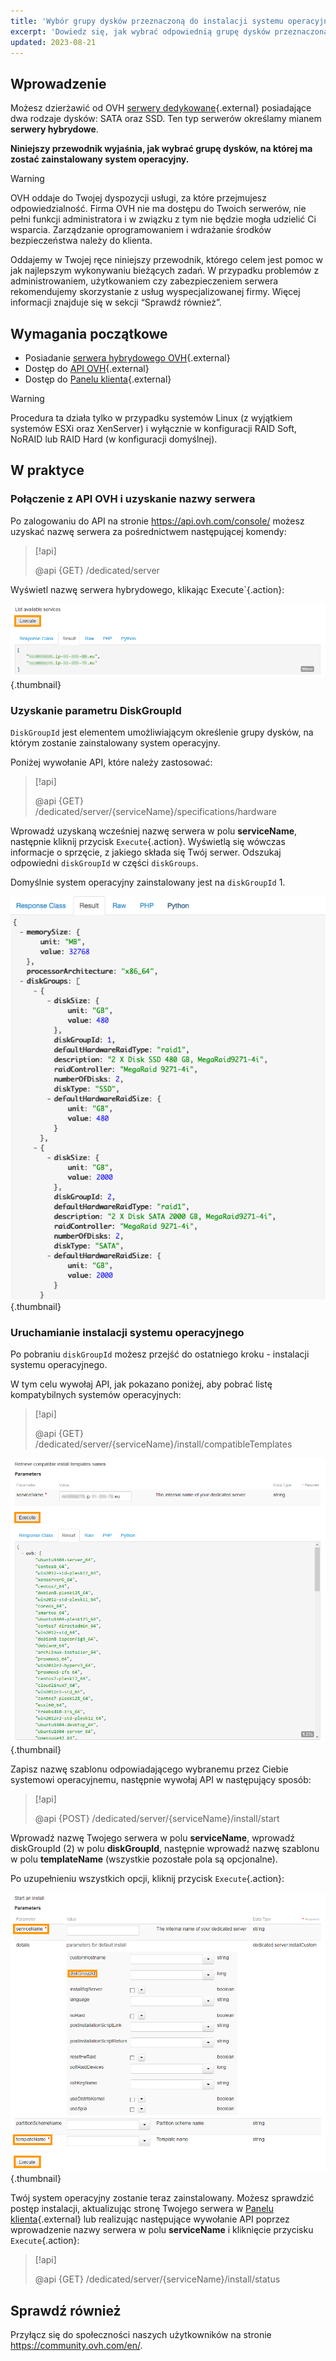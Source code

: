 ```yaml
---
title: 'Wybór grupy dysków przeznaczoną do instalacji systemu operacyjnego'
excerpt: 'Dowiedz się, jak wybrać odpowiednią grupę dysków przeznaczoną do instalacji systemu operacyjnego'
updated: 2023-08-21
---
```


## Wprowadzenie

Możesz dzierżawić od OVH [serwery dedykowane](https://www.ovh.pl/serwery_dedykowane/){.external} posiadające dwa rodzaje dysków: SATA oraz SSD. Ten typ serwerów określamy mianem **serwery hybrydowe**.

**Niniejszy przewodnik wyjaśnia, jak wybrać grupę dysków, na której ma zostać zainstalowany system operacyjny.**

> [!warning]
>
> OVH oddaje do Twojej dyspozycji usługi, za które przejmujesz odpowiedzialność. Firma OVH nie ma dostępu do Twoich serwerów, nie pełni funkcji administratora i w związku z tym nie będzie mogła udzielić Ci wsparcia. Zarządzanie oprogramowaniem i wdrażanie środków bezpieczeństwa należy do klienta.
>
> Oddajemy w Twojej ręce niniejszy przewodnik, którego celem jest pomoc w jak najlepszym wykonywaniu bieżących zadań. W przypadku problemów z administrowaniem, użytkowaniem czy zabezpieczeniem serwera rekomendujemy skorzystanie z usług wyspecjalizowanej firmy. Więcej informacji znajduje się w sekcji “Sprawdź również”.
>

## Wymagania początkowe

* Posiadanie [serwera hybrydowego OVH](https://www.ovh.pl/serwery_dedykowane/){.external}
* Dostęp do [API OVH](https://api.ovh.com/){.external}
* Dostęp do [Panelu klienta](https://www.ovh.com/auth/?action=gotomanager&from=https://www.ovh.pl/&ovhSubsidiary=pl){.external}

> [!warning]
>
> Procedura ta działa tylko w przypadku systemów Linux (z wyjątkiem systemów ESXi oraz XenServer) i wyłącznie w konfiguracji RAID Soft, NoRAID lub RAID Hard (w konfiguracji domyślnej).
>

## W praktyce

### Połączenie z API OVH i uzyskanie nazwy serwera

Po zalogowaniu do API na stronie <https://api.ovh.com/console/> możesz uzyskać nazwę serwera za pośrednictwem następującej komendy:

> [!api]
>
> @api {GET} /dedicated/server
>

Wyświetl nazwę serwera hybrydowego, klikając Execute`{.action}:

![Dostępne usługi](images/services-01.png){.thumbnail}

### Uzyskanie parametru DiskGroupId

`DiskGroupId` jest elementem umożliwiającym określenie grupy dysków, na którym zostanie zainstalowany system operacyjny.

Poniżej wywołanie API, które należy zastosować:

> [!api]
>
> @api {GET} /dedicated/server/{serviceName}/specifications/hardware
>

Wprowadź uzyskaną wcześniej nazwę serwera w polu **serviceName**, następnie kliknij przycisk `Execute`{.action}. Wyświetlą się wówczas informacje o sprzęcie, z jakiego składa się Twój serwer. Odszukaj odpowiedni `diskGroupId` w części `diskGroups`.

Domyślnie system operacyjny zainstalowany jest na `diskGroupId` 1.

![Hybrid](images/hybrid-01.png){.thumbnail}

### Uruchamianie instalacji systemu operacyjnego

Po pobraniu `diskGroupId` możesz przejść do ostatniego kroku - instalacji systemu operacyjnego.

W tym celu wywołaj API, jak pokazano poniżej, aby pobrać listę kompatybilnych systemów operacyjnych:

> [!api]
>
> @api {GET} /dedicated/server/{serviceName}/install/compatibleTemplates
>

![Kompatybilne systemy](images/templates-01.png){.thumbnail}

Zapisz nazwę szablonu odpowiadającego wybranemu przez Ciebie systemowi operacyjnemu, następnie wywołaj API w następujący sposób:

> [!api]
>
> @api {POST} /dedicated/server/{serviceName}/install/start
>

Wprowadź nazwę Twojego serwera w polu **serviceName**, wprowadź diskGroupId (2) w polu **diskGroupId**, następnie wprowadź nazwę szablonu w polu **templateName** (wszystkie pozostałe pola są opcjonalne).

Po uzupełnieniu wszystkich opcji, kliknij przycisk `Execute`{.action}:

![Instalacja](images/install-01.png){.thumbnail}

Twój system operacyjny zostanie teraz zainstalowany. Możesz sprawdzić postęp instalacji, aktualizując stronę Twojego serwera w [Panelu klienta](https://www.ovh.com/auth/?action=gotomanager&from=https://www.ovh.pl/&ovhSubsidiary=pl){.external} lub realizując następujące wywołanie API poprzez wprowadzenie nazwy serwera w polu **serviceName** i kliknięcie przycisku `Execute`{.action}:

> [!api]
>
> @api {GET} /dedicated/server/{serviceName}/install/status
>

## Sprawdź również

Przyłącz się do społeczności naszych użytkowników na stronie <https://community.ovh.com/en/>.
